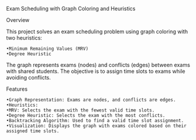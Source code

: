Exam Scheduling with Graph Coloring and Heuristics

Overview

This project solves an exam scheduling problem using graph coloring with two heuristics:

	•Minimum Remaining Values (MRV)
	•Degree Heuristic

The graph represents exams (nodes) and conflicts (edges) between exams with shared students. The objective is to assign time slots to exams while avoiding conflicts.

Features

	•Graph Representation: Exams are nodes, and conflicts are edges.
	•Heuristics:
	•MRV: Selects the exam with the fewest valid time slots.
	•Degree Heuristic: Selects the exam with the most conflicts.
	•Backtracking Algorithm: Used to find a valid time slot assignment.
	•Visualization: Displays the graph with exams colored based on their assigned time slots.